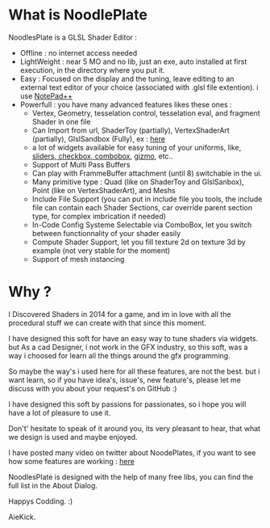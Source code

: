What is NoodlePlate
=============

NoodlesPlate is a GLSL Shader Editor :
  * Offline : no internet access needed
  * LightWeight : near 5 MO and no lib, just an exe, auto installed at first execution, in the directory where you put it.
  * Easy : Focused on the display and the tuning, leave editing to an external text editor of your choice (associated with .glsl file extention). i use [NotePad++](https://notepad-plus-plus.org/fr/)
  * Powerfull : you have many advanced features likes these ones :
    * Vertex, Geometry, tesselation control, tesselation eval, and fragment Shader in one file
    * Can Import from url, ShaderToy (partially), VertexShaderArt (partially), GlslSandbox (Fully), ex : [here](https://twitter.com/aiekick/status/1097303744717438983)
    * a lot of widgets available for easy tuning of your uniforms, like, [sliders, checkbox, combobox](https://twitter.com/aiekick/status/1099803274180521984), [gizmo](https://twitter.com/aiekick/status/1095428778908680192), etc..
    * Support of Multi Pass Buffers
    * Can play with FrammeBuffer attachment (until 8) switchable in the ui.
    * Many primitive type : Quad (like on ShaderToy and GlslSanbox), Point (like on VertexShaderArt), and Meshs
    * Include File Support (you can put in include file you tools, the include file can contain each Shader Sections, car override parent section type, for complex imbrication if needed)
    * In-Code Config Systeme Selectable via ComboBox, let you switch between functionnality of your shader easily
    * Compute Shader Support, let you fill texture 2d on texture 3d by example (not very stable for the moment)
    * Support of mesh instancing
    
Why ?
=============

I Discovered Shaders in 2014 for a game, and im in love with all the procedural stuff we can create with that since this moment.

I have designed this soft for have an easy way to tune shaders via widgets. but As a cad Designer, i not work in the GFX industry, 
so this soft, was a way i choosed for learn all the things around the gfx programming.

So maybe the way's i used here for all these features, are not the best. but i want learn, 
so if you have idea's, issue's, new feature's, please let me discuss with you about your request's on GitHub :)

I have designed this soft by passions for passionates, so i hope you will have a lot of pleasure to use it. 

Don't' hesitate to speak of it around you, its very pleasant to hear, that what we design is used and maybe enjoyed.

I have posted many video on twitter about NoodePlates, if you want to see how some features are working : [here](https://twitter.com/hashtag/noodlesplate?src=hash)

NoodlesPlate is designed with the help of many free libs, you can find the full list in the About Dialog.

Happys Codding. :)

AieKick.

